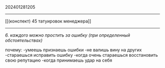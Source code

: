 202401281205
***
[[(конспект) 45 татуировок менеджера]]
***
*6. каждого можно простить за ошибку (при определенный обстоятельствах)*

почему:
-умеешь признаешь ошибки
-не валишь вину на других
-стараешься исправить ошибку
-когда очень стараешься восстановить свою репутацию
-когда принимаешь удар на себя